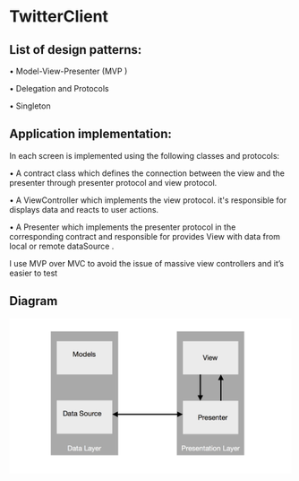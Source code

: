 # TwitterClient

## List of design patterns:
• Model-View-Presenter (MVP )

• Delegation and Protocols

• Singleton

## Application implementation:

In each screen is implemented using the following classes and protocols:

• A contract class which defines the connection between the view and the presenter through presenter protocol and view protocol.

• A ViewController which implements the view protocol. it's responsible for displays data and reacts to user actions.

• A Presenter which implements the presenter protocol in the corresponding contract and responsible for provides View with data from local or remote dataSource .

I use MVP over MVC to avoid the issue of massive view controllers and it’s easier to test

## Diagram
![image](https://github.com/marian19/TwitterClient/blob/master/Diagram.png)

